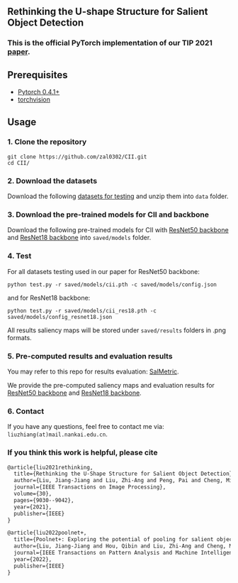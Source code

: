 ## Rethinking the U-shape Structure for Salient Object Detection

### This is the official PyTorch implementation of our TIP 2021 [paper](https://mftp.mmcheng.net/Papers/21TIP-CII.pdf).

## Prerequisites

- [Pytorch 0.4.1+](http://pytorch.org/)
- [torchvision](http://pytorch.org/)


## Usage

### 1. Clone the repository

```shell
git clone https://github.com/zal0302/CII.git
cd CII/
```

### 2. Download the datasets

Download the following [datasets for testing](https://drive.google.com/file/d/1jIL3Yvly4l4l_OggljjreD87pJIm_6rm/view?usp=sharing) and unzip them into `data` folder.

### 3. Download the pre-trained models for CII and backbone

Download the following pre-trained models for CII with [ResNet50 backbone](https://drive.google.com/file/d/1JcePr4FwWMedhFHeClYF1v_MIYwJGOF0/view?usp=sharing) and [ResNet18 backbone](https://drive.google.com/file/d/1DL860taDrmDUv-Am49AQZsdcF4Ey2-2t/view?usp=sharing) into `saved/models` folder. 

### 4. Test

For all datasets testing used in our paper for ResNet50 backbone:

```shell
python test.py -r saved/models/cii.pth -c saved/models/config.json
```

and for ResNet18 backbone:

```shell
python test.py -r saved/models/cii_res18.pth -c saved/models/config_resnet18.json
```

All results saliency maps will be stored under `saved/results` folders in .png formats.

### 5. Pre-computed results and evaluation results

You may refer to this repo for results evaluation: [SalMetric](https://github.com/Andrew-Qibin/SalMetric).

We provide the pre-computed saliency maps and evaluation results for [ResNet50 backbone](https://drive.google.com/file/d/11Uj2-qNDyASrfvdXj2uE9Zm7xiYYwNEM/view?usp=sharing) and [ResNet18 backbone](https://drive.google.com/file/d/1Q53oKWTNA9KznWmbXGm2IhY_2yeYvF1E/view?usp=sharing).

### 6. Contact

If you have any questions, feel free to contact me via: `liuzhiang(at)mail.nankai.edu.cn`.


### If you think this work is helpful, please cite

```latex
@article{liu2021rethinking,
  title={Rethinking the U-Shape Structure for Salient Object Detection},
  author={Liu, Jiang-Jiang and Liu, Zhi-Ang and Peng, Pai and Cheng, Ming-Ming},
  journal={IEEE Transactions on Image Processing},
  volume={30},
  pages={9030--9042},
  year={2021},
  publisher={IEEE}
}
```
```latex
@article{liu2022poolnet+,
  title={Poolnet+: Exploring the potential of pooling for salient object detection},
  author={Liu, Jiang-Jiang and Hou, Qibin and Liu, Zhi-Ang and Cheng, Ming-Ming},
  journal={IEEE Transactions on Pattern Analysis and Machine Intelligence},
  year={2022},
  publisher={IEEE}
}
```
